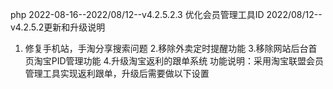 php
2022-08-16--2022/08/12--v4.2.5.2.3
优化会员管理工具ID
2022/08/12--v4.2.5.2更新和升级说明
1. 修复手机站，手淘分享搜索问题
2.移除外卖定时提醒功能
3.移除网站后台首页淘宝PID管理功能
4.升级淘宝返利的跟单系统
功能说明：采用淘宝联盟会员管理工具实现返利跟单，升级后需要做以下设置